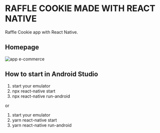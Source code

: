 # RAFFLE COOKIE MADE WITH REACT NATIVE

Raffle Cookie app with React Native.

## Homepage

![app e-commerce](https://github.com/Vinicius-A-R/react-ecommerce/blob/main/src/assets/app.gif?raw=true)


## How to start in Android Studio

1. start your emulator
2. npx react-native start
3. npx react-native run-android

or

1. start your emulator
2. yarn react-native start
3. yarn react-native run-android

